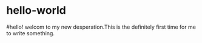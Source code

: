 # hello-world
#hello!  welcom to my new desperation.This is the definitely first time for me to write something.
